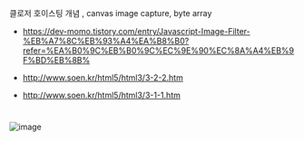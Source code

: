 클로저 호이스팅 개념 , canvas image capture, byte array

- https://dev-momo.tistory.com/entry/Javascript-Image-Filter-%EB%A7%8C%EB%93%A4%EA%B8%B0?refer=%EA%B0%9C%EB%B0%9C%EC%9E%90%EC%8A%A4%EB%9F%BD%EB%8B%

- http://www.soen.kr/html5/html3/3-2-2.htm

- http://www.soen.kr/html5/html3/3-1-1.htm

# 
![image](https://user-images.githubusercontent.com/43921054/83620220-fb374600-a5c7-11ea-9d3a-09acc5fcd631.png)
